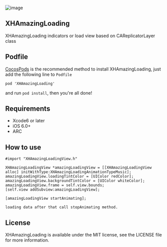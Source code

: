 ![image](https://github.com/xhzengAIB/LearnEnglish/raw/master/Screenshots/XHAmazingLoading.gif)

## XHAmazingLoading
XHAmazingLoading indicators or load view based on CAReplicatorLayer class


## Podfile

[CocosPods](http://cocosPods.org) is the recommended method to install XHAmazingLoading, just add the following line to `Podfile`

```
pod 'XHAmazingLoading'
```

and run `pod install`, then you're all done!

## Requirements

* Xcode6 or later
* iOS 6.0+ 
* ARC

## How to use
```objc
#import "XHAmazingLoadingView.h"
    
XHAmazingLoadingView *amazingLoadingView = [[XHAmazingLoadingView alloc] initWithType:XHAmazingLoadingAnimationTypeMusic];
amazingLoadingView.loadingTintColor = [UIColor redColor];
amazingLoadingView.backgroundTintColor = [UIColor whiteColor];
amazingLoadingView.frame = self.view.bounds;
[self.view addSubview:amazingLoadingView];
    
[amazingLoadingView startAnimating];

loading data after that call stopAnimating method.

```

## License

XHAmazingLoading is available under the MIT license, see the LICENSE file for more information.     
